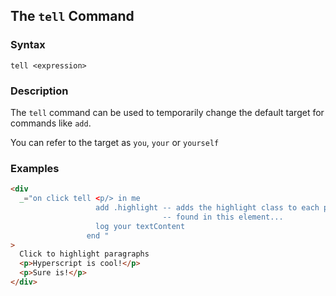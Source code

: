 
## The `tell` Command

### Syntax

```ebnf
tell <expression>
```

### Description

The `tell` command can be used to temporarily change the default target for commands like `add`.

You can refer to the target as `you`, `your` or `yourself`

### Examples

```html
<div
  _="on click tell <p/> in me
                   add .highlight -- adds the highlight class to each p
                                  -- found in this element...
                   log your textContent
                 end "
>
  Click to highlight paragraphs
  <p>Hyperscript is cool!</p>
  <p>Sure is!</p>
</div>
```
